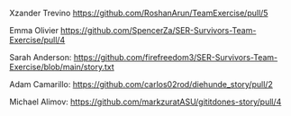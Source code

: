 
Xzander Trevino https://github.com/RoshanArun/TeamExercise/pull/5

Emma Olivier https://github.com/SpencerZa/SER-Survivors-Team-Exercise/pull/4

Sarah Anderson: https://github.com/firefreedom3/SER-Survivors-Team-Exercise/blob/main/story.txt

Adam Camarillo: https://github.com/carlos02rod/diehunde_story/pull/2

Michael Alimov: https://github.com/markzuratASU/gititdones-story/pull/4